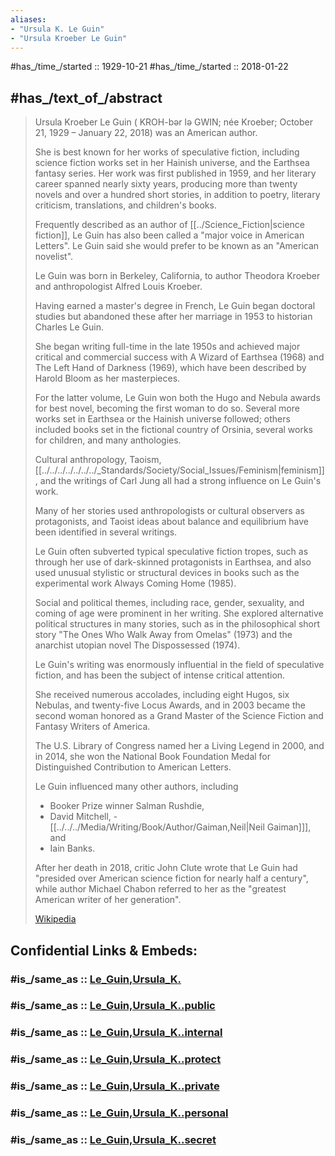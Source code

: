 ```yaml
---
aliases:
- "Ursula K. Le Guin"
- "Ursula Kroeber Le Guin"
---
```


#has_/time_/started ::  1929-10-21 
#has_/time_/started ::  2018-01-22  

## #has_/text_of_/abstract 

> Ursula Kroeber Le Guin ( KROH-bər lə GWIN; née Kroeber; October 21, 1929 – January 22, 2018) 
> was an American author. 
> 
> She is best known for her works of speculative fiction, 
> including science fiction works set in her Hainish universe, and the Earthsea fantasy series. 
> Her work was first published in 1959, and her literary career spanned nearly sixty years, 
> producing more than twenty novels and over a hundred short stories, 
> in addition to poetry, literary criticism, translations, and children's books. 
> 
> Frequently described as an author of [[../Science_Fiction|science fiction]], 
> Le Guin has also been called a "major voice in American Letters". 
> Le Guin said she would prefer to be known as an "American novelist".
>
> Le Guin was born in Berkeley, California, 
> to author Theodora Kroeber and anthropologist Alfred Louis Kroeber. 
> 
> Having earned a master's degree in French, Le Guin began doctoral studies 
> but abandoned these after her marriage in 1953 to historian Charles Le Guin. 
> 
> She began writing full-time in the late 1950s and achieved major critical and commercial success 
> with A Wizard of Earthsea (1968) and The Left Hand of Darkness (1969), 
> which have been described by Harold Bloom as her masterpieces. 
> 
> For the latter volume, Le Guin won both the Hugo and Nebula awards for best novel, 
> becoming the first woman to do so. 
> Several more works set in Earthsea or the Hainish universe followed; 
> others included books set in the fictional country of Orsinia, 
> several works for children, and many anthologies.
>
> Cultural anthropology, Taoism, [[../../../../../../../_Standards/Society/Social_Issues/Feminism|feminism]], and the writings of Carl Jung 
> all had a strong influence on Le Guin's work. 
> 
> Many of her stories used anthropologists or cultural observers as protagonists, 
> and Taoist ideas about balance and equilibrium have been identified in several writings. 
> 
> Le Guin often subverted typical speculative fiction tropes, 
> such as through her use of dark-skinned protagonists in Earthsea, 
> and also used unusual stylistic or structural devices in books 
> such as the experimental work Always Coming Home (1985). 
> 
> Social and political themes, including race, gender, sexuality, 
> and coming of age were prominent in her writing. 
> She explored alternative political structures in many stories, 
> such as in the philosophical short story "The Ones Who Walk Away from Omelas" (1973) 
> and the anarchist utopian novel The Dispossessed (1974).
>
> Le Guin's writing was enormously influential in the field of speculative fiction, 
> and has been the subject of intense critical attention. 
> 
> She received numerous accolades, including eight Hugos, six Nebulas, and twenty-five Locus Awards, 
> and in 2003 became the second woman 
> honored as a Grand Master of the Science Fiction and Fantasy Writers of America. 
> 
> The U.S. Library of Congress named her a Living Legend in 2000, 
> and in 2014, she won the National Book Foundation Medal 
> for Distinguished Contribution to American Letters. 
> 
> Le Guin influenced many other authors, including 
> - Booker Prize winner Salman Rushdie, 
> - David Mitchell, 
> -[[../../../Media/Writing/Book/Author/Gaiman,Neil|Neil Gaiman]]], and 
> - Iain Banks. 
> 
> After her death in 2018, critic John Clute wrote that 
> Le Guin had "presided over American science fiction for nearly half a century", 
> while author Michael Chabon referred to her as the "greatest American writer of her generation".
>
> [Wikipedia](https://en.wikipedia.org/wiki/Ursula%20K.%20Le%20Guin) 


## Confidential Links & Embeds: 

### #is_/same_as :: [Le_Guin,Ursula_K.](/_Standards/Society/Communication/Genre/Fiction/Science_Fiction/Le_Guin,Ursula_K..md) 

### #is_/same_as :: [Le_Guin,Ursula_K..public](/_public/Society/Communication/Genre/Fiction/Science_Fiction/Le_Guin,Ursula_K..public.md) 

### #is_/same_as :: [Le_Guin,Ursula_K..internal](/_internal/Society/Communication/Genre/Fiction/Science_Fiction/Le_Guin,Ursula_K..internal.md) 

### #is_/same_as :: [Le_Guin,Ursula_K..protect](/_protect/Society/Communication/Genre/Fiction/Science_Fiction/Le_Guin,Ursula_K..protect.md) 

### #is_/same_as :: [Le_Guin,Ursula_K..private](/_private/Society/Communication/Genre/Fiction/Science_Fiction/Le_Guin,Ursula_K..private.md) 

### #is_/same_as :: [Le_Guin,Ursula_K..personal](/_personal/Society/Communication/Genre/Fiction/Science_Fiction/Le_Guin,Ursula_K..personal.md) 

### #is_/same_as :: [Le_Guin,Ursula_K..secret](/_secret/Society/Communication/Genre/Fiction/Science_Fiction/Le_Guin,Ursula_K..secret.md)

